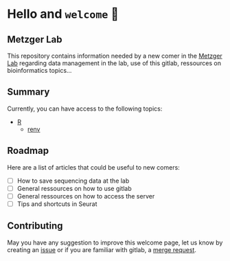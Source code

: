 # Hello and `welcome` 👋

## Metzger Lab

This repository contains information needed by a new comer in the [Metzger Lab](https://www.igbmc.fr/equipes/roles-physiopathologiques-des-voies-de-signalisation-des-recepteurs-nucleaires) regarding data management in the lab, use of this gitlab, ressources on bioinformatics topics...

## Summary

Currently, you can have access to the following topics:

- [R](R/)
  - [renv](R/renv.ipynb)

## Roadmap 

Here are a list of articles that could be useful to new comers:

- [ ] How to save sequencing data at the lab
- [ ] General ressources on how to use gitlab
- [ ] General ressources on how to access the server
- [ ] Tips and shortcuts in Seurat

## Contributing
May you have any suggestion to improve this welcome page, let us know by creating an [issue](https://git.unistra.fr/metzger-chambon/welcome/-/issues) or if you are familiar with gitlab, a [merge request](https://git.unistra.fr/metzger-chambon/welcome/-/merge_requests/new).

